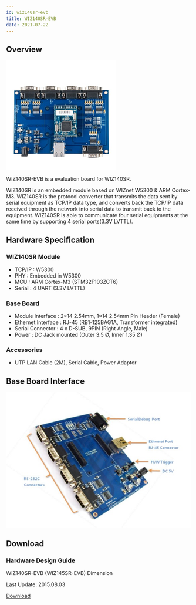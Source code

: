 ```yaml
---
id: wiz140sr-evb
title: WIZ140SR-EVB
date: 2021-07-22
---
```


## Overview

![](/img/products/wiz140sr/ShopDtl_1104_20150108165522.jpg)

WIZ140SR-EVB is a evaluation board for WIZ140SR.

WIZ140SR is an embedded module based on WIZnet W5300 &  ARM Cortex-M3. WIZ140SR is the protocol converter that transmits the data sent by serial equipment as TCP/IP data type, and converts back the TCP/IP data received through the network into serial data to transmit back to the equipment. WIZ140SR is able to communicate four serial equipments at the same time by supporting 4 serial ports(3.3V LVTTL).

## Hardware Specification

### WIZ140SR Module

- TCP/IP : W5300
- PHY : Embedded in W5300
- MCU : ARM Cortex-M3 (STM32F103ZCT6)
- Serial : 4 UART (3.3V LVTTL)

### Base Board

- Module Interface : 2×14 2.54mm, 1×14 2.54mm Pin Header (Female)
- Ethernet Interface : RJ-45 (RB1-125BAG1A, Transformer integrated)
- Serial Connector : 4 x D-SUB, 9PIN (Right Angle, Male)
- Power : DC Jack mounted (Outer 3.5 Ø, Inner 1.35 Ø)

### Accessories

- UTP LAN Cable (2M), Serial Cable, Power Adaptor

## Base Board Interface

![](/img/products/wiz140sr/140701_73501.jpg)

## Download

### Hardware Design Guide

WIZ140SR-EVB (WIZ145SR-EVB) Dimension

Last Update: 2015.08.03

<a href="/img/products/wiz140sr/WIZ140_145SR_EVB_DIMENSION.pdf" target="_blank">Download</a>

